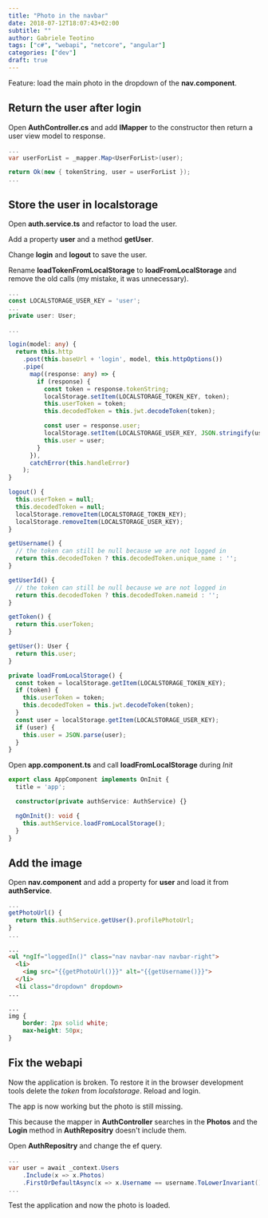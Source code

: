 ```yaml
---
title: "Photo in the navbar"
date: 2018-07-12T18:07:43+02:00
subtitle: ""
author: Gabriele Teotino
tags: ["c#", "webapi", "netcore", "angular"]
categories: ["dev"]
draft: true
---
```


Feature: load the main photo in the dropdown of the **nav.component**.

<!--more-->

## Return the user after login

Open **AuthController.cs** and add **IMapper** to the constructor then return a user view model to response.

```csharp
...
var userForList = _mapper.Map<UserForList>(user);

return Ok(new { tokenString, user = userForList });
...
```

## Store the user in localstorage

Open **auth.service.ts** and refactor to load the user.

Add a property **user** and a method **getUser**.

Change **login** and **logout** to save the user.

Rename **loadTokenFromLocalStorage** to **loadFromLocalStorage** and remove the old calls (my mistake, it was unnecessary).

```typescript
...
const LOCALSTORAGE_USER_KEY = 'user';
...
private user: User;

...

login(model: any) {
  return this.http
    .post(this.baseUrl + 'login', model, this.httpOptions())
    .pipe(
      map((response: any) => {
        if (response) {
          const token = response.tokenString;
          localStorage.setItem(LOCALSTORAGE_TOKEN_KEY, token);
          this.userToken = token;
          this.decodedToken = this.jwt.decodeToken(token);

          const user = response.user;
          localStorage.setItem(LOCALSTORAGE_USER_KEY, JSON.stringify(user));
          this.user = user;
        }
      }),
      catchError(this.handleError)
    );
}

logout() {
  this.userToken = null;
  this.decodedToken = null;
  localStorage.removeItem(LOCALSTORAGE_TOKEN_KEY);
  localStorage.removeItem(LOCALSTORAGE_USER_KEY);
}

getUsername() {
  // the token can still be null because we are not logged in
  return this.decodedToken ? this.decodedToken.unique_name : '';
}

getUserId() {
  // the token can still be null because we are not logged in
  return this.decodedToken ? this.decodedToken.nameid : '';
}

getToken() {
  return this.userToken;
}

getUser(): User {
  return this.user;
}

private loadFromLocalStorage() {
  const token = localStorage.getItem(LOCALSTORAGE_TOKEN_KEY);
  if (token) {
    this.userToken = token;
    this.decodedToken = this.jwt.decodeToken(token);
  }
  const user = localStorage.getItem(LOCALSTORAGE_USER_KEY);
  if (user) {
    this.user = JSON.parse(user);
  }
}

```

Open **app.component.ts** and call **loadFromLocalStorage** during *Init*

```typescript
export class AppComponent implements OnInit {
  title = 'app';

  constructor(private authService: AuthService) {}

  ngOnInit(): void {
    this.authService.loadFromLocalStorage();
  }
}
```

## Add the image

Open **nav.component** and add a property for **user** and load it from **authService**.

```typescript
...
getPhotoUrl() {
  return this.authService.getUser().profilePhotoUrl;
}
...
```

```html
...
<ul *ngIf="loggedIn()" class="nav navbar-nav navbar-right">
  <li>
    <img src="{{getPhotoUrl()}}" alt="{{getUsername()}}">
  </li>
  <li class="dropdown" dropdown>
...
```

```css
...
img {
    border: 2px solid white;
    max-height: 50px;
}
```

## Fix the webapi

Now the application is broken. To restore it in the browser development tools delete the *token* from *localstorage*. Reload and login.

The app is now working but the photo is still missing.

This because the mapper in **AuthController** searches in the **Photos** and the **Login** method in **AuthRepositry** doesn't include them.

Open **AuthRepositry** and change the ef query.

```csharp
...
var user = await _context.Users
    .Include(x => x.Photos)
    .FirstOrDefaultAsync(x => x.Username == username.ToLowerInvariant());
...
```

Test the application and now the photo is loaded.
